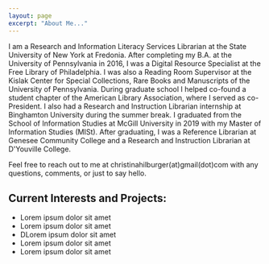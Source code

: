 ```yaml
---
layout: page
excerpt: "About Me..."
---
```

I am a Research and Information Literacy Services Librarian at the State University of New York at Fredonia. 
After completing my B.A. at the University of Pennsylvania in 2016, I was a Digital Resource Specialist at the Free Library of Philadelphia. I was also a Reading Room Supervisor at the Kislak Center for Special Collections, Rare Books and Manuscripts of the University of Pennsylvania.
During graduate school I helped co-found a student chapter of the American Library Association, where I served as co-President. I also had a Research and Instruction Librarian internship at Binghamton University during the summer break. I graduated from the School of Information Studies at McGill University in 2019 with my Master of Information Studies (MISt). After graduating, I was a Reference Librarian at Genesee Community College and a Research and Instruction Librarian at D'Youville College.

Feel free to reach out to me at christinahilburger(at)gmail(dot)com with any questions, comments, or just to say hello.


## Current Interests and Projects:

- Lorem ipsum dolor sit amet
- Lorem ipsum dolor sit amet
- DLorem ipsum dolor sit amet
- Lorem ipsum dolor sit amet
- Lorem ipsum dolor sit amet
